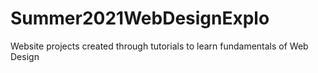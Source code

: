 # Summer2021WebDesignExplo
Website projects created through tutorials to learn fundamentals of Web Design
